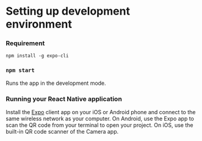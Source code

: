 # Setting up development environment

### Requirement
`npm install -g expo-cli`

### `npm start`

Runs the app in the development mode.

### Running your React Native application

Install the [Expo](https://expo.dev/) client app on your iOS or Android phone and connect to the same wireless network as your computer. On Android, use the Expo app to scan the QR code from your terminal to open your project. On iOS, use the built-in QR code scanner of the Camera app.